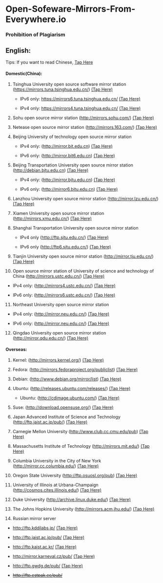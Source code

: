 # Open-Sofeware-Mirrors-From-Everywhere.io
### Prohibition of Plagiarism
## English:
Tips: If you want to read Chinese, [Tap Here](#chinese) 
#### Domestic(China):
1. Tsinghua University open source software mirror station (https://mirrors.tuna.tsinghua.edu.cn/) [(Tap Here)](https://mirrors.tuna.tsinghua.edu.cn/)
  
   + IPv6 only: https://mirrors6.tuna.tsinghua.edu.cn/ [(Tap Here)](https://mirrors6.tuna.tsinghua.edu.cn/)
    
   + IPv4 only: https://mirrors4.tuna.tsinghua.edu.cn/ [(Tap Here)](https://mirrors4.tuna.tsinghua.edu.cn/)
  
2. Sohu open source mirror station (http://mirrors.sohu.com/) [(Tap Here)](http://mirrors.sohu.com/)
  
3. Netease open source mirror station (http://mirrors.163.com/) [(Tap Here)](http://mirrors.163.com/)
  
4. Beijing University of technology open source mirror station
  
   + IPv4 only: (http://mirror.bit.edu.cn) [(Tap Here)](http://mirror.bit.edu.cn)
    
   + IPv6 only: (http://mirror.bit6.edu.cn) [(Tap Here)](http://mirror.bit6.edu.cn)
    
5. Beijing Transportation University open source mirror station (http://debian.bjtu.edu.cn) [(Tap Here)](http://debian.bjtu.edu.cn)
  
   + IPv4 only: (http://mirror.bjtu.edu.cn) [(Tap Here)](http://mirror.bjtu.edu.cn)
    
   + IPv6 only: (http://mirror6.bjtu.edu.cn) [(Tap Here)](http://mirror6.bjtu.edu.cn)
    
6. Lanzhou University open source mirror station (http://mirror.lzu.edu.cn/) [(Tap Here)](http://mirror.lzu.edu.cn/)
  
7. Xiamen University open source mirror station (http://mirrors.xmu.edu.cn/) [(Tap Here)](http://mirrors.xmu.edu.cn/)
  
8. Shanghai Transportation University open source mirror station
  
   + IPv4 only (http://ftp.sjtu.edu.cn/) [(Tap Here)](http://ftp.sjtu.edu.cn/)
    
   + IPv6 only (http://ftp6.sjtu.edu.cn/) [(Tap Here)](http://ftp6.sjtu.edu.cn/)
    
9. Tianjin University open source mirror station (http://mirror.tju.edu.cn/) [(Tap Here)](http://mirror.tju.edu.cn/)
  
10. Open source mirror station of University of science and technology of China (http://mirrors.ustc.edu.cn/) [(Tap Here)](http://mirrors.ustc.edu.cn/)
  
   + IPv4 only: (http://mirrors4.ustc.edu.cn/) [(Tap Here)](http://mirrors4.ustc.edu.cn/)
    
   + IPv6 only: (http://mirrors6.ustc.edu.cn/) [(Tap Here)](http://mirrors6.ustc.edu.cn/)
    
11. Northeast University open source mirror station
  
   + IPv4 only: (http://mirror.neu.edu.cn/) [(Tap Here)](http://mirror.neu.edu.cn/)
    
   + IPv6 only: (http://mirror.neu.edu.cn/) [(Tap Here)](http://mirror.neu.edu.cn/)
    
12. Qingdao University open source mirror station (http://mirror.qdu.edu.cn/) [(Tap Here)](http://mirror.qdu.edu.cn/)
  
#### Overseas:
1. Kernel: (http://mirrors.kernel.org/) [(Tap Here)](http://mirrors.kernel.org/)
  
2. Fedora: (http://mirrors.fedoraproject.org/publiclist) [(Tap Here)](http://mirrors.fedoraproject.org/publiclist)
  
3. Debian: (http://www.debian.org/mirror/list) [(Tap Here)](http://www.debian.org/mirror/list)
  
4. Ubuntu: (http://releases.ubuntu.com/releases/) [(Tap Here)](http://releases.ubuntu.com/releases/)
  
   + Ubuntu: (http://cdimage.ubuntu.com/) [(Tap Here)](http://cdimage.ubuntu.com/)
    
5. Suse: (http://download.opensuse.org/) [(Tap Here)](http://download.opensuse.org/)
  
6. Japan Advanced Institute of Science and Technology (http://ftp.jaist.ac.jp/pub/) [(Tap Here)](http://ftp.jaist.ac.jp/pub/)
  
7. Carnegie Mellon University (http://www.club.cc.cmu.edu/pub) [(Tap Here)](http://www.club.cc.cmu.edu/pub)
  
8. Massachusetts Institute of Technology (http://mirrors.mit.edu/) [(Tap Here)](http://mirrors.mit.edu/)
  
9. Columbia University in the City of New York (http://mirror.cc.columbia.edu/) [(Tap Here)](http://mirror.cc.columbia.edu/)
  
10. Oregon State University (http://ftp.osuosl.org/pub) [(Tap Here)](http://ftp.osuosl.org/pub)
  
11. University of Illinois at Urbana-Champaign (http://cosmos.cites.illinois.edu/) [(Tap Here)](http://cosmos.cites.illinois.edu/)
  
12. Duke University (http://archive.linux.duke.edu/) [(Tap Here)](http://archive.linux.duke.edu/)
  
13. The Johns Hopkins University (http://mirrors.acm.jhu.edu/) [(Tap Here)](http://mirrors.acm.jhu.edu/)
  
14. Russian mirror server
  
   + http://ftp.kddilabs.jp/ [(Tap Here)](http://ftp.kddilabs.jp/)
    
   + http://ftp.jaist.ac.jp/pub/ [(Tap Here)](http://ftp.jaist.ac.jp/pub/)
    
   + http://ftp.kaist.ac.kr/ [(Tap Here)](http://ftp.kaist.ac.kr/)
    
   + http://mirror.karneval.cz/pub/ [(Tap Here)](http://mirror.karneval.cz/pub/)
    
   + http://ftp.gwdg.de/pub/ [(Tap Here)](http://ftp.gwdg.de/pub/)
    
   + ~~http://ftp.estpak.ee/pub/~~

